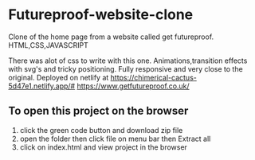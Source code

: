 # Futureproof-website-clone
Clone of the home page from a website called get futureproof. HTML,CSS,JAVASCRIPT

There was alot of css to write with this one. Animations,transition effects with svg's and tricky positioning. Fully responsive and very close to the original. Deployed on netlify at 
https://chimerical-cactus-5d47e1.netlify.app/#
https://www.getfutureproof.co.uk/

## To open this project on the browser

1. click the green code button and download zip file
2. open the folder then click file on menu bar then Extract all
3. click on index.html and view project in the browser

